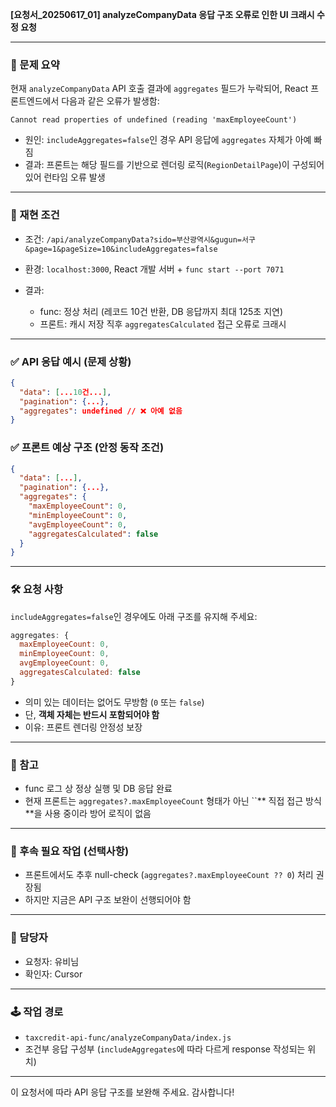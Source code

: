 **\[요청서\_20250617\_01] analyzeCompanyData 응답 구조 오류로 인한 UI 크래시 수정 요청**

---

### 📌 문제 요약

현재 `analyzeCompanyData` API 호출 결과에 `aggregates` 필드가 누락되어, React 프론트엔드에서 다음과 같은 오류가 발생함:

```log
Cannot read properties of undefined (reading 'maxEmployeeCount')
```

* 원인: `includeAggregates=false`인 경우 API 응답에 `aggregates` 자체가 아예 빠짐
* 결과: 프론트는 해당 필드를 기반으로 렌더링 로직(`RegionDetailPage`)이 구성되어 있어 런타임 오류 발생

---

### 🧪 재현 조건

* 조건: `/api/analyzeCompanyData?sido=부산광역시&gugun=서구&page=1&pageSize=10&includeAggregates=false`
* 환경: `localhost:3000`, React 개발 서버 + `func start --port 7071`
* 결과:

  * func: 정상 처리 (레코드 10건 반환, DB 응답까지 최대 125초 지연)
  * 프론트: 캐시 저장 직후 `aggregatesCalculated` 접근 오류로 크래시

---

### ✅ API 응답 예시 (문제 상황)

```json
{
  "data": [...10건...],
  "pagination": {...},
  "aggregates": undefined // ❌ 아예 없음
}
```

### ✅ 프론트 예상 구조 (안정 동작 조건)

```json
{
  "data": [...],
  "pagination": {...},
  "aggregates": {
    "maxEmployeeCount": 0,
    "minEmployeeCount": 0,
    "avgEmployeeCount": 0,
    "aggregatesCalculated": false
  }
}
```

---

### 🛠 요청 사항

`includeAggregates=false`인 경우에도 아래 구조를 유지해 주세요:

```js
aggregates: {
  maxEmployeeCount: 0,
  minEmployeeCount: 0,
  avgEmployeeCount: 0,
  aggregatesCalculated: false
}
```

* 의미 있는 데이터는 없어도 무방함 (`0` 또는 `false`)
* 단, **객체 자체는 반드시 포함되어야 함**
* 이유: 프론트 렌더링 안정성 보장

---

### 🧾 참고

* func 로그 상 정상 실행 및 DB 응답 완료
* 현재 프론트는 `aggregates?.maxEmployeeCount` 형태가 아닌 \`\`\*\* 직접 접근 방식\*\*을 사용 중이라 방어 로직이 없음

---

### 📎 후속 필요 작업 (선택사항)

* 프론트에서도 추후 null-check (`aggregates?.maxEmployeeCount ?? 0`) 처리 권장됨
* 하지만 지금은 API 구조 보완이 선행되어야 함

---

### 👥 담당자

* 요청자: 유비님
* 확인자: Cursor

---

### 🕹 작업 경로

* `taxcredit-api-func/analyzeCompanyData/index.js`
* 조건부 응답 구성부 (`includeAggregates`에 따라 다르게 response 작성되는 위치)

---

이 요청서에 따라 API 응답 구조를 보완해 주세요. 감사합니다!
